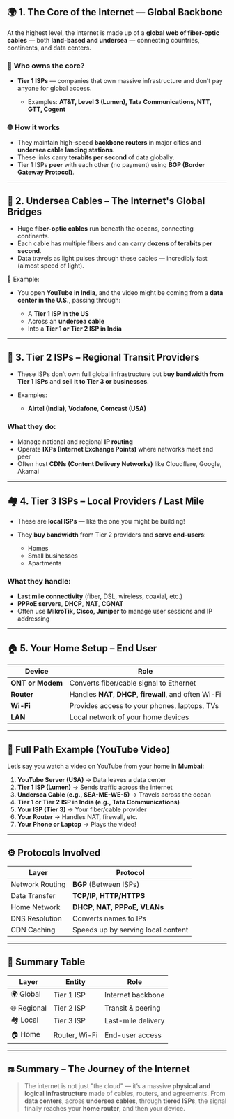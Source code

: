 
## 🌍 **1. The Core of the Internet — Global Backbone**

At the highest level, the internet is made up of a **global web of fiber-optic cables** — both **land-based and undersea** — connecting countries, continents, and data centers.

### 📡 **Who owns the core?**

* **Tier 1 ISPs** — companies that own massive infrastructure and don’t pay anyone for global access.

  * Examples: **AT\&T, Level 3 (Lumen), Tata Communications, NTT, GTT, Cogent**

### 🌐 **How it works**

* They maintain high-speed **backbone routers** in major cities and **undersea cable landing stations**.
* These links carry **terabits per second** of data globally.
* Tier 1 ISPs **peer** with each other (no payment) using **BGP (Border Gateway Protocol)**.

---

## 🌊 **2. Undersea Cables – The Internet's Global Bridges**

* Huge **fiber-optic cables** run beneath the oceans, connecting continents.
* Each cable has multiple fibers and can carry **dozens of terabits per second**.
* Data travels as light pulses through these cables — incredibly fast (almost speed of light).

🧠 Example:

* You open **YouTube in India**, and the video might be coming from a **data center in the U.S.**, passing through:

  * A **Tier 1 ISP in the US**
  * Across an **undersea cable**
  * Into a **Tier 1 or Tier 2 ISP in India**

---

## 🧭 **3. Tier 2 ISPs – Regional Transit Providers**

* These ISPs don’t own full global infrastructure but **buy bandwidth from Tier 1 ISPs** and **sell it to Tier 3 or businesses**.
* Examples:

  * **Airtel (India)**, **Vodafone**, **Comcast (USA)**

### What they do:

* Manage national and regional **IP routing**
* Operate **IXPs (Internet Exchange Points)** where networks meet and peer
* Often host **CDNs (Content Delivery Networks)** like Cloudflare, Google, Akamai

---

## 🏘️ **4. Tier 3 ISPs – Local Providers / Last Mile**

* These are **local ISPs** — like the one you might be building!
* They **buy bandwidth** from Tier 2 providers and **serve end-users**:

  * Homes
  * Small businesses
  * Apartments

### What they handle:

* **Last mile connectivity** (fiber, DSL, wireless, coaxial, etc.)
* **PPPoE servers**, **DHCP**, **NAT**, **CGNAT**
* Often use **MikroTik, Cisco, Juniper** to manage user sessions and IP addressing

---

## 🏠 **5. Your Home Setup – End User**

| Device           | Role                                                     |
| ---------------- | -------------------------------------------------------- |
| **ONT or Modem** | Converts fiber/cable signal to Ethernet                  |
| **Router**       | Handles **NAT**, **DHCP**, **firewall**, and often Wi-Fi |
| **Wi-Fi**        | Provides access to your phones, laptops, TVs             |
| **LAN**          | Local network of your home devices                       |

---

## 🔄 **Full Path Example (YouTube Video)**

Let’s say you watch a video on YouTube from your home in **Mumbai**:

1. **YouTube Server (USA)** → Data leaves a data center
2. **Tier 1 ISP (Lumen)** → Sends traffic across the internet
3. **Undersea Cable (e.g., SEA-ME-WE-5)** → Travels across the ocean
4. **Tier 1 or Tier 2 ISP in India (e.g., Tata Communications)**
5. **Your ISP (Tier 3)** → Your fiber/cable provider
6. **Your Router** → Handles NAT, firewall, etc.
7. **Your Phone or Laptop** → Plays the video!

---

## ⚙️ Protocols Involved

| Layer           | Protocol                           |
| --------------- | ---------------------------------- |
| Network Routing | **BGP** (Between ISPs)             |
| Data Transfer   | **TCP/IP**, **HTTP/HTTPS**         |
| Home Network    | **DHCP, NAT, PPPoE, VLANs**        |
| DNS Resolution  | Converts names to IPs              |
| CDN Caching     | Speeds up by serving local content |

---

## 📡 Summary Table

| Layer       | Entity        | Role               |
| ----------- | ------------- | ------------------ |
| 🌍 Global   | Tier 1 ISP    | Internet backbone  |
| 🌐 Regional | Tier 2 ISP    | Transit & peering  |
| 🏘️ Local   | Tier 3 ISP    | Last-mile delivery |
| 🏠 Home     | Router, Wi-Fi | End-user access    |

---

## 🔚 Summary – The Journey of the Internet

> The internet is not just "the cloud" — it’s a massive **physical and logical infrastructure** made of cables, routers, and agreements. From **data centers**, across **undersea cables**, through **tiered ISPs**, the signal finally reaches your **home router**, and then your device.